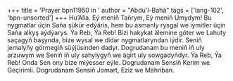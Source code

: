 +++
title = 'Prayer bpn11950 in '
author = "Abdu'l-Bahá"
tags = ['lang-102', 'bpn-unsorted']
+++
Hu’Alla.
    Eý meniň Taňrym, Eý meniň Umydym!
    Bu nygmatlar üçin Saňa şükür edýäris, hem bu asmanly rysgal we iýmitler üçin Saňa alkyş aýdýarys.
    Ýa Reb, Ýa Reb! Bizi hakykat älemine göter we Lahuty saçagyň başynda, bize wysal we didar nygmatlaryndan iýdir. Seniň jemalyňy görmegiň süýjüsinden dadyr. Dogrudanam bu meniň iň uly arzuwym we Seniň iň uly sahylygyň we ägirt uly sowgadyňdyr.
    Ýa Reb, Ýa Reb! Onda Sen ony bize miýesser eýle. Dogrudanam Sensiň Kerim we Geçirimli. Dogrudanam Sensiň Jomart, Eziz we Mähriban.
